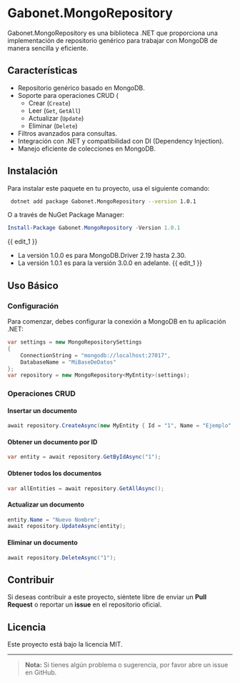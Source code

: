 # Gabonet.MongoRepository

Gabonet.MongoRepository es una biblioteca .NET que proporciona una implementación de repositorio genérico para trabajar con MongoDB de manera sencilla y eficiente.

## Características
- Repositorio genérico basado en MongoDB.
- Soporte para operaciones CRUD (
  - Crear (`Create`)
  - Leer (`Get`, `GetAll`)
  - Actualizar (`Update`)
  - Eliminar (`Delete`)
- Filtros avanzados para consultas.
- Integración con .NET y compatibilidad con DI (Dependency Injection).
- Manejo eficiente de colecciones en MongoDB.

## Instalación
Para instalar este paquete en tu proyecto, usa el siguiente comando:

```sh
 dotnet add package Gabonet.MongoRepository --version 1.0.1
```

O a través de NuGet Package Manager:

```powershell
Install-Package Gabonet.MongoRepository -Version 1.0.1
```

{{ edit_1 }}
- La versión 1.0.0 es para MongoDB.Driver 2.19 hasta 2.30.
- La versión 1.0.1 es para la versión 3.0.0 en adelante.
{{ edit_1 }}

## Uso Básico
### Configuración
Para comenzar, debes configurar la conexión a MongoDB en tu aplicación .NET:

```csharp
var settings = new MongoRepositorySettings
{
    ConnectionString = "mongodb://localhost:27017",
    DatabaseName = "MiBaseDeDatos"
};
var repository = new MongoRepository<MyEntity>(settings);
```

### Operaciones CRUD

#### Insertar un documento
```csharp
await repository.CreateAsync(new MyEntity { Id = "1", Name = "Ejemplo" });
```

#### Obtener un documento por ID
```csharp
var entity = await repository.GetByIdAsync("1");
```

#### Obtener todos los documentos
```csharp
var allEntities = await repository.GetAllAsync();
```

#### Actualizar un documento
```csharp
entity.Name = "Nuevo Nombre";
await repository.UpdateAsync(entity);
```

#### Eliminar un documento
```csharp
await repository.DeleteAsync("1");
```

## Contribuir
Si deseas contribuir a este proyecto, siéntete libre de enviar un **Pull Request** o reportar un **issue** en el repositorio oficial.

## Licencia
Este proyecto está bajo la licencia MIT.

---

> **Nota:** Si tienes algún problema o sugerencia, por favor abre un issue en GitHub.